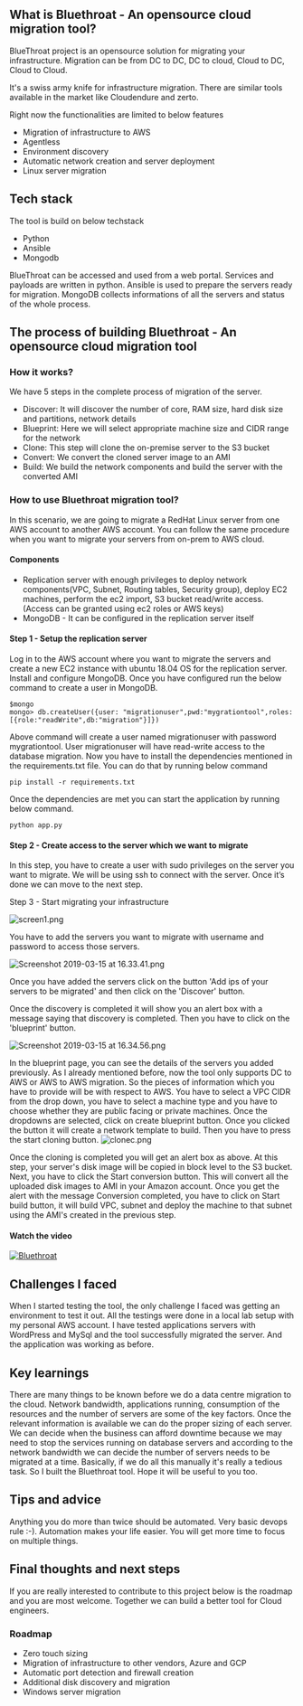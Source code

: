 
## What is Bluethroat - An opensource cloud migration tool?
BlueThroat project is an opensource solution for migrating your infrastructure. 
Migration can be from DC to DC, DC to cloud, Cloud to DC, Cloud to Cloud.

It's a swiss army knife for infrastructure migration. There are similar tools available in the market like Cloudendure and zerto.

Right now the functionalities are limited to below features

- Migration of infrastructure to AWS
- Agentless
- Environment discovery
- Automatic network creation and server deployment
- Linux server migration


## Tech stack
The tool is build on below techstack
- Python
- Ansible
- Mongodb

BlueThroat can be accessed and used from a web portal. Services and payloads are written in python. 
Ansible is used to prepare the servers ready for migration.
MongoDB collects informations of all the servers and status of the whole process.

## The process of building Bluethroat - An opensource cloud migration tool
### How it works?

We have 5 steps in the complete process of migration of the server.

- Discover: It will discover the number of core, RAM size, hard disk size and partitions, network details
- Blueprint: Here we will select appropriate machine size and CIDR range for the network
- Clone: This step will clone the on-premise server to the S3 bucket
- Convert: We convert the cloned server image to an AMI
- Build: We build the network components and build the server with the converted AMI

### How to use Bluethroat migration tool?
In this scenario, we are going to migrate a RedHat Linux server from one AWS account to another AWS account.
You can follow the same procedure when you want to migrate your servers from on-prem to AWS cloud.

#### Components
- Replication server with enough privileges to deploy network components(VPC, Subnet, Routing tables, Security group), deploy EC2 machines,
  perform the ec2 import, S3 bucket read/write access. (Access can be granted using ec2 roles or AWS keys)
- MongoDB - It can be configured in the replication server itself

#### Step 1 - Setup the replication server

Log in to the AWS account where you want to migrate the servers and create a new EC2 instance with ubuntu 18.04 OS for the replication server.
Install and configure MongoDB. Once you have configured run the below command to create a user in MongoDB.
```
$mongo
mongo> db.createUser({user: "migrationuser",pwd:"mygrationtool",roles:[{role:"readWrite",db:"migration"}]})
```

Above command will create a user named migrationuser with password mygrationtool. User migrationuser will have read-write access to the database migration.
Now you have to install the dependencies mentioned in the requirements.txt file.
You can do that by running below command
```
pip install -r requirements.txt
```
Once the dependencies are met you can start the application by running below command.

```
python app.py
```

#### Step 2 - Create access to the server which we want to migrate

In this step, you have to create a user with sudo privileges on the server you want to migrate.
We will be using ssh to connect with the server. Once it’s done we can move to the next step.

Step 3 - Start migrating your infrastructure

![screen1.png](https://cdn.filestackcontent.com/CxvO2ny8RUGKLQqBj19d)

You have to add the servers you want to migrate with username and password to access those servers.

![Screenshot 2019-03-15 at 16.33.41.png](https://cdn.filestackcontent.com/axq00VN8Rvu1CXjFYRpt)

Once you have added the servers click on the button 'Add ips of your servers to be migrated' and then click on the 'Discover' button.

Once the discovery is completed it will show you an alert box with a message saying that discovery is completed. Then you have to click on the 'blueprint' button.

![Screenshot 2019-03-15 at 16.34.56.png](https://cdn.filestackcontent.com/lRj7qlsiSLCLocylyy2D)

In the blueprint page, you can see the details of the servers you added previously.
As I already mentioned before, now the tool only supports DC to AWS or AWS to AWS migration. So the pieces of information which you have to provide will be with respect to AWS. You have to select a VPC CIDR from the drop down, you have to select a machine type and you have to choose whether they are public facing or private machines. Once the dropdowns are selected, click on create blueprint button. Once you clicked the button it will create a network template to build.
Then you have to press the start cloning button.
![clonec.png](https://cdn.filestackcontent.com/aCaWS9I9T9GI5UjKnmRg)

Once the cloning is completed you will get an alert box as above. At this step, your server's disk image will be copied in block level to the S3 bucket.
Next, you have to click the Start conversion button. This will convert all the uploaded disk images to AMI in your Amazon account.
Once you get the alert with the message Conversion completed, you have to click on Start build button, it will build VPC, subnet and deploy the machine to that subnet using the AMI's created in the previous step.

#### Watch the video
[![Bluethroat](http://img.youtube.com/vi/xvpGDWLigW0/0.jpg)](http://www.youtube.com/watch?v=xvpGDWLigW0 "Bluethroat")

## Challenges I faced
When I  started testing the tool, the only challenge I faced was getting an environment to test it out. All the testings were done in a local lab setup with my personal AWS account. I have tested applications servers with WordPress and MySql and the tool successfully migrated the server. And the application was working as before.

## Key learnings
There are many things to be known before we do a data centre migration to the cloud. Network bandwidth, applications running, consumption of the resources and the number of servers are some of the key factors. Once the relevant information is available we can do the proper sizing of each server. We can decide when the business can afford downtime because we may need to stop the services running on database servers and according to the network bandwidth we can decide the number of servers needs to be migrated at a time.
Basically, if we do all this manually it's really a tedious task. So I built the Bluethroat tool. Hope it will be useful to you too.

## Tips and advice
Anything you do more than twice should be automated. Very basic devops rule :-).  Automation makes your life easier. You will get more time to focus on multiple things.

## Final thoughts and next steps
If you are really interested to contribute to this project below is the roadmap and you are most welcome. Together we can build a better tool for Cloud engineers.

### Roadmap 
- Zero touch sizing
- Migration of infrastructure to other vendors, Azure and GCP
- Automatic port detection and firewall creation
- Additional disk discovery and migration
- Windows server migration


